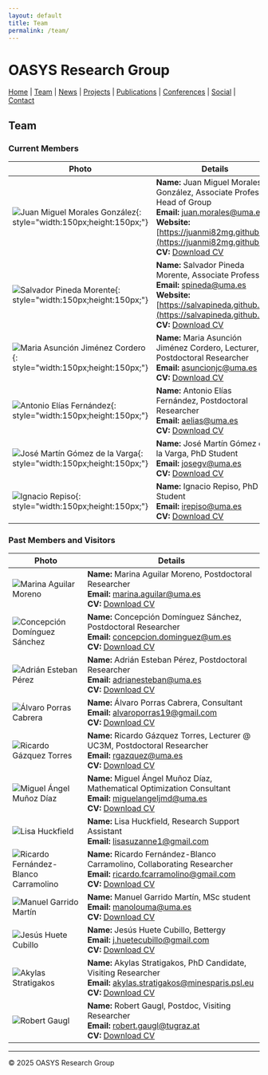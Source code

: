 ```yaml
---
layout: default
title: Team
permalink: /team/
---
```


# OASYS Research Group

[Home](index.html) | [Team](members.html) | [News](news.html) | [Projects](projects.html) | [Publications](publications.html) | [Conferences](conferences.html) | [Social](social.html) | [Contact](contact.html)

## Team

### Current Members

| Photo | Details |
|-------|---------|
| ![Juan Miguel Morales González](ID/juanmi.jpg){: style="width:150px;height:150px;"} | **Name:** Juan Miguel Morales González, Associate Professor, Head of Group<br>**Email:** [juan.morales@uma.es](mailto:juan.morales@uma.es)<br>**Website:** [https://juanmi82mg.github.io/](https://juanmi82mg.github.io/)<br>**CV:** [Download CV](CV/juanmi.pdf) |
| ![Salvador Pineda Morente](ID/salva.jpeg){: style="width:150px;height:150px;"} | **Name:** Salvador Pineda Morente, Associate Professor<br>**Email:** [spineda@uma.es](mailto:spineda@uma.es)<br>**Website:** [https://salvapineda.github.io/](https://salvapineda.github.io/)<br>**CV:** [Download CV](CV/salva.pdf) |
| ![Maria Asunción Jiménez Cordero](ID/asun.jpg){: style="width:150px;height:150px;"} | **Name:** Maria Asunción Jiménez Cordero, Lecturer, Postdoctoral Researcher<br>**Email:** [asuncionjc@uma.es](mailto:asuncionjc@uma.es)<br>**CV:** [Download CV](CV/asun.pdf) |
| ![Antonio Elías Fernández](ID/antonio.jpg){: style="width:150px;height:150px;"} | **Name:** Antonio Elías Fernández, Postdoctoral Researcher<br>**Email:** [aelias@uma.es](mailto:aelias@uma.es)<br>**CV:** [Download CV](CV/antonio.pdf) |
| ![José Martín Gómez de la Varga](ID/jose.jpg){: style="width:150px;height:150px;"} | **Name:** José Martín Gómez de la Varga, PhD Student<br>**Email:** [josegv@uma.es](mailto:josegv@uma.es)<br>**CV:** [Download CV](CV/jose.pdf) |
| ![Ignacio Repiso](ID/nacho.jpg){: style="width:150px;height:150px;"} | **Name:** Ignacio Repiso, PhD Student<br>**Email:** [irepiso@uma.es](mailto:irepiso@uma.es)<br>**CV:** [Download CV](CV/nacho.pdf) |

### Past Members and Visitors

| Photo | Details |
|-------|---------|
| ![Marina Aguilar Moreno](ID/marina.jpg) | **Name:** Marina Aguilar Moreno, Postdoctoral Researcher<br>**Email:** [marina.aguilar@uma.es](mailto:marina.aguilar@uma.es)<br>**CV:** [Download CV](CV/marina.pdf) |
| ![Concepción Domínguez Sánchez](ID/conchi.jpg) | **Name:** Concepción Domínguez Sánchez, Postdoctoral Researcher<br>**Email:** [concepcion.dominguez@um.es](mailto:concepcion.dominguez@um.es)<br>**CV:** [Download CV](cv/concepcion.pdf) |
| ![Adrián Esteban Pérez](ID/adrian.jpg) | **Name:** Adrián Esteban Pérez, Postdoctoral Researcher<br>**Email:** [adrianesteban@uma.es](mailto:adrianesteban@uma.es)<br>**CV:** [Download CV](cv/adrian.pdf) |
| ![Álvaro Porras Cabrera](ID/alvaro.jpg) | **Name:** Álvaro Porras Cabrera, Consultant<br>**Email:** [alvaroporras19@gmail.com](mailto:alvaroporras19@gmail.com)<br>**CV:** [Download CV](cv/alvaro.pdf) |
| ![Ricardo Gázquez Torres](ID/ricardo2.jpg) | **Name:** Ricardo Gázquez Torres, Lecturer @ UC3M, Postdoctoral Researcher<br>**Email:** [rgazquez@uma.es](mailto:rgazquez@uma.es)<br>**CV:** [Download CV](cv/ricardo.pdf) |
| ![Miguel Ángel Muñoz Díaz](ID/miguel.png) | **Name:** Miguel Ángel Muñoz Díaz, Mathematical Optimization Consultant<br>**Email:** [miguelangeljmd@uma.es](mailto:miguelangeljmd@uma.es)<br>**CV:** [Download CV](cv/miguel.pdf) |
| ![Lisa Huckfield](ID/lisa.jpg) | **Name:** Lisa Huckfield, Research Support Assistant<br>**Email:** [lisasuzanne1@gmail.com](mailto:lisasuzanne1@gmail.com) |
| ![Ricardo Fernández-Blanco Carramolino](ID/ricardo1.png) | **Name:** Ricardo Fernández-Blanco Carramolino, Collaborating Researcher<br>**Email:** [ricardo.fcarramolino@gmail.com](mailto:ricardo.fcarramolino@gmail.com)<br>**CV:** [Download CV](cv/ricardo_fb.pdf) |
| ![Manuel Garrido Martín](ID/manuel.jpg) | **Name:** Manuel Garrido Martín, MSc student<br>**Email:** [manolouma@uma.es](mailto:manolouma@uma.es)<br>**CV:** [Download CV](cv/manuel.pdf) |
| ![Jesús Huete Cubillo](ID/jesus.jpg) | **Name:** Jesús Huete Cubillo, Bettergy<br>**Email:** [j.huetecubillo@gmail.com](mailto:j.huetecubillo@gmail.com)<br>**CV:** [Download CV](cv/jesus.pdf) |
| ![Akylas Stratigakos](ID/akylas.png) | **Name:** Akylas Stratigakos, PhD Candidate, Visiting Researcher<br>**Email:** [akylas.stratigakos@minesparis.psl.eu](mailto:akylas.stratigakos@minesparis.psl.eu)<br>**CV:** [Download CV](cv/akylas.pdf) |
| ![Robert Gaugl](ID/robert.jpg) | **Name:** Robert Gaugl, Postdoc, Visiting Researcher<br>**Email:** [robert.gaugl@tugraz.at](mailto:robert.gaugl@tugraz.at)<br>**CV:** [Download CV](cv/robert.pdf) |

---

© 2025 OASYS Research Group